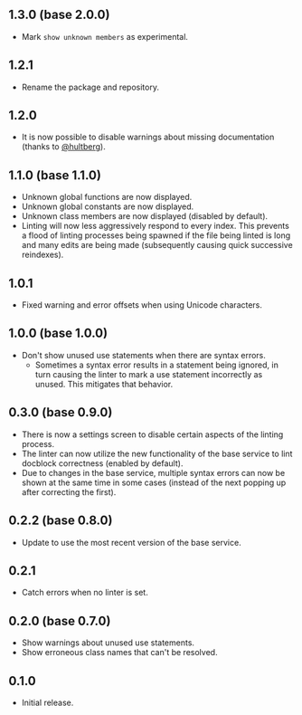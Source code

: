 ## 1.3.0 (base 2.0.0)
* Mark `show unknown members` as experimental.

## 1.2.1
* Rename the package and repository.

## 1.2.0
* It is now possible to disable warnings about missing documentation (thanks to [@hultberg](https://github.com/hultberg)).

## 1.1.0 (base 1.1.0)
* Unknown global functions are now displayed.
* Unknown global constants are now displayed.
* Unknown class members are now displayed (disabled by default).
* Linting will now less aggressively respond to every index. This prevents a flood of linting processes being spawned if the file being linted is long and many edits are being made (subsequently causing quick successive reindexes).

## 1.0.1
* Fixed warning and error offsets when using Unicode characters.

## 1.0.0 (base 1.0.0)
* Don't show unused use statements when there are syntax errors.
  * Sometimes a syntax error results in a statement being ignored, in turn causing the linter to mark a use statement incorrectly as unused. This mitigates that behavior.

## 0.3.0 (base 0.9.0)
* There is now a settings screen to disable certain aspects of the linting process.
* The linter can now utilize the new functionality of the base service to lint docblock correctness (enabled by default).
* Due to changes in the base service, multiple syntax errors can now be shown at the same time in some cases (instead of the next popping up after correcting the first).

## 0.2.2 (base 0.8.0)
* Update to use the most recent version of the base service.

## 0.2.1
* Catch errors when no linter is set.

## 0.2.0 (base 0.7.0)
* Show warnings about unused use statements.
* Show erroneous class names that can't be resolved.

## 0.1.0
* Initial release.

